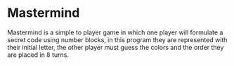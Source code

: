 # Mastermind
Mastermind is a simple to player game in which one player will formulate a secret code using number blocks, in this program they are represented with their initial letter, 
the other player must guess the colors and the order they are placed in 8 turns.

